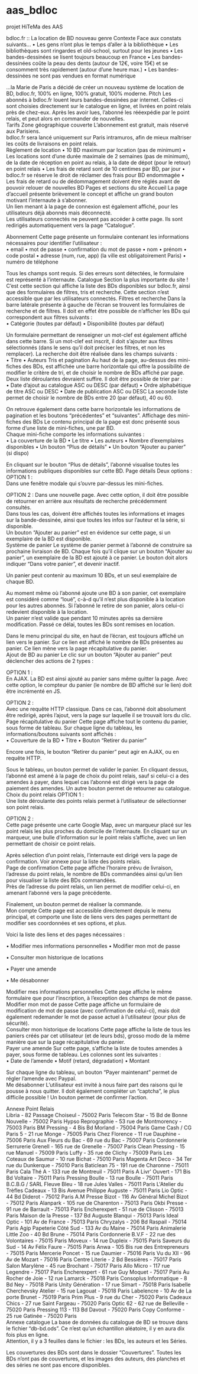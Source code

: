 # aas_bdloc
projet HiTeMa des AAS

bdloc.fr :: La location de BD nouveau genre 
Contexte 
Face aux constats suivants... 
•	Les gens n’ont plus le temps d’aller à la bibliothèque 
•	Les bibliothèques sont ringardes et old-school, surtout pour les jeunes 
•	Les bandes-dessinées se lisent toujours beaucoup en France 
•	Les bandes-dessinées coûte la peau des dents (autour de 12€, voire 15€) et se consomment très rapidement (autour d’une heure max.) 
•	Les bandes-dessinées ne sont pas vendues en format numérique 
 
...la Marie de Paris a décidé de créer un nouveau système de location de BD, bdloc.fr, 100% en ligne, 100% gratuit, 100% moderne. 
Pitch 
Les abonnés à bdloc.fr louent leurs bandes-dessinées par internet. Celles-ci sont choisies directement sur le catalogue en ligne, et livrées en point relais près de chez-eux. Après les avoir lues, l’abonné les rééexpédie par le point relais, et peut alors en commander de nouvelles.  
Tarifs Zone géographique couverte 
L’abonnement est gratuit, mais réservé aux Parisiens.  
bdloc.fr sera lancé uniquement sur Paris intramuros, afin de mieux maîtriser les coûts de livraisons en point relais.  
Règlement de location 
•	10 BD maximum par location (pas de minimum) 
•	Les locations sont d’une durée maximale de 2 semaines (pas de minimum), de la date de réception en point au relais, à la date de dépot (pour le retour) en point relais 
•	Les frais de retard sont de 10 centimes par BD, par jour 
•	bdloc.fr se réserve le droit de réclamer des frais pour BD endommagée 
•	Les frais de retard ou de dédommagement doivent être réglés avant de pouvoir relouer de nouvelles BD 
Pages et sections du site 
Accueil 
La page d’accueil présente brièvement le concept et affiche un grand bouton motivant l’internaute à s’abonner.  
Un lien menant à la page de connexion est également affiché, pour les utilisateurs déjà abonnés mais déconnecté.  
Les utilisateurs connectés ne peuvent pas accéder à cette page. Ils sont redirigés automatiquement vers la page “Catalogue”.  
 
Abonnement 
Cette page présente un formulaire contenant les informations nécessaires pour identifier l’utilisateur :  
•	email 
•	mot de passe 
•	confirmation du mot de passe 
•	nom 
•	prénom 
•	code postal 
•	adresse (num, rue, app) (la ville est obligatoirement Paris) 
•	numéro de téléphone 
 
Tous les champs sont requis. Si des erreurs sont détectées, le formulaire est représenté à l’internaute. 
Catalogue 
Section la plus importante du site ! C’est cette section qui affiche la liste des BDs disponibles sur bdloc.fr, ainsi que des formulaires de filtres, tris et recherche.  Cette section n’est accessible que par les utilisateurs connectés. 
Filtres et recherche 
Dans la barre latérale présente à gauche de l’écran se trouvent les formulaires de recherche et de filtres.  Il doit en effet être possible de n’afficher les BDs qui correspondent aux filtres suivants :  
•	Catégorie (toutes par défaut) 
•	Disponibilité (toutes par défaut) 
 
Un formulaire permettant de renseigner un mot-clef est également affiché dans cette barre. Si un mot-clef est inscrit, il doit s’ajouter aux filtres sélectionnés (dans le sens qu’il doit préciser les filtres, et non les remplacer). La recherche doit être réalisée dans les champs suivants :  
•	Titre 
• 	Auteurs  Tris et pagination 
Au haut de la page, au-dessus des mini-fiches des BDs, est affichée une barre horizontale qui offre la possibilité de modifier le critère de tri, et de choisir le nombre de BDs affiché par page. Deux liste déroulantes devraient suffire. Il doit être possible de trier par :  
•	Date d’ajout au catalogue ASC ou DESC (par défaut) 
•	Ordre alphabétique de titre ASC ou DESC 
•	Date de publication ASC ou DESC 
La seconde liste permet de choisir le nombre de BDs entre 20 (par défaut), 40 ou 60. 
 
On retrouve également dans cette barre horizontale les informations de pagination et les boutons “précédentes” et “suivantes”. 
Affichage des mini-fiches des BDs 
Le contenu principal de la page est donc présenté sous forme d’une liste de mini-fiches, une par BD.  
Chaque mini-fiche comporte les informations suivantes :  
•	La couverture de la BD 
•	Le titre 
•	Les auteurs 
•	Nombre d’exemplaires disponibles 
•	Un bouton “Plus de détails” 
•	Un bouton “Ajouter au panier” (si dispo) 
 
En cliquant sur le bouton “Plus de détails”, l’abonné visualise toutes les informations publiques disponibles sur cette BD.  Page détails 
Deux options :  OPTION 1 :  
Dans une fenêtre modale qui s’ouvre par-dessus les mini-fiches. 
 
OPTION 2 : 
Dans une nouvelle page. Avec cette option, il doit être possible de retourner en arrière aux résultats de recherche précédemment consultés.  
Dans tous les cas, doivent être affichés toutes les informations et images sur la bande-dessinée, ainsi que toutes les infos sur l’auteur et la série, si disponible.  
Un bouton “Ajouter au panier” est en évidence sur cette page, si un exemplaire de la BD est disponible.  
Système de panier 
Le système de panier permet à l’abonné de construire sa prochaine livraison de BD. Chaque fois qu’il clique sur un bouton “Ajouter au panier”, un exemplaire de la BD est ajouté à ce panier. Le bouton doit alors indiquer “Dans votre panier”, et devenir inactif.  
 
Un panier peut contenir au maximum 10 BDs, et un seul exemplaire de chaque BD.  
 
Au moment même où l’abonné ajoute une BD à son panier, cet exemplaire est considéré comme 
“loué”, c-à-d qu’il n’est plus disponible à la location pour les autres abonnés. Si l’abonné le retire de son panier, alors celui-ci redevient disponible à la location.  
Un panier n’est valide que pendant 10 minutes après sa dernière modification. Passé ce délai, toutes les BDs sont remises en location.  
 
Dans le menu principal du site, en haut de l’écran, est toujours affiché un lien vers le panier. Sur ce lien est affiché le nombre de BDs présentes au panier.  Ce lien mène vers la page récapitulative du panier.  
Ajout de BD au panier 
Le clic sur un bouton “Ajouter au panier” peut déclencher des actions de 2 types :  
 
OPTION 1 :  
En AJAX. La BD est ainsi ajouté au panier sans même quitter la page. Avec cette option, le compteur du panier (le nombre de BD affiché sur le lien) doit être incrémenté en JS.  
 
OPTION 2 :  
Avec une requête HTTP classique. Dans ce cas, l’abonné doit absolument être redirigé, après l’ajout, vers la page sur laquelle il se trouvait lors du clic.  
Page récapitulative du panier 
Cette page affiche tout le contenu du panier, sous forme de tableau. Sur chaque ligne du tableau, les informations/boutons suivants sont affichés :  
•	Couverture de la BD 
•	Titre 
•	Bouton “Retirer du panier” 
 
Encore une fois, le bouton “Retirer du panier” peut agir en AJAX, ou en requête HTTP.  
 
Sous le tableau, un bouton permet de valider le panier. En cliquant dessus, l’abonné est amené à la page de choix du point relais, sauf si celui-ci a des amendes à payer, dans lequel cas l’abonné est dirigé vers la page de paiement des amendes.  Un autre bouton permet de retourner au catalogue. 
Choix du point relais 
OPTION 1 :  
Une liste déroulante des points relais permet à l’utilisateur de sélectionner son point relais.  
 
OPTION 2 :  
Cette page présente une carte Google Map, avec un marqueur placé sur les point relais les plus proches du domicile de l’internaute. En cliquant sur un marqueur, une bulle d’information sur le point relais s’affiche, avec un lien permettant de choisir ce point relais.  
 
Après sélection d’un point relais, l’internaute est dirigé vers la page de confirmation.  Voir annexe pour la liste des points relais.  
Page de confirmation 
Cette page affiche l’horaire prévu de livraison, l’adresse du point relais, le nombre de BDs commandées ainsi qu’un lien pour visualiser la liste des BDs commandées.  
Près de l’adresse du point relais, un lien permet de modifier celui-ci, en amenant l’abonné vers la page précédente. 
 
Finalement, un bouton permet de réaliser la commande.  
Mon compte 
Cette page est accessible directement depuis le menu principal, et comporte une liste de liens vers des pages permettant de modifier ses coordonnées et ses options, et plus. 
 
Voici la liste des liens et des pages nécessaires :  
 
•	Modifier mes informations personnelles 
•	Modifier mon mot de passe 
 
•	Consulter mon historique de locations 
 
•	Payer une amende 
 
•	Me désabonner 
 
Modifier mes informations personnelles 
Cette page affiche le même formulaire que pour l’inscription, à l’exception des champs de mot de passe.  
Modifier mon mot de passe 
Cette page affiche un formulaire de modification de mot de passe (avec confirmation de celui-ci), mais doit également redemander le mot de passe actuel à l’utilisateur (pour plus de sécurité).  
Consulter mon historique de locations 
Cette page affiche la liste de tous les paniers créés par cet utilisateur (et de leurs bds), grosso modo de la même manière que sur la page récapitulative du panier.  
Payer une amende 
Sur cette page, s’affiche la liste de toutes amendes à payer, sous forme de tableau.  Les colonnes sont les suivantes :  
•	Date de l’amende 
•	Motif (retard, dégradation) 
•	Montant 
 
Sur chaque ligne du tableau, un bouton “Payer maintenant” permet de régler l’amende avec Paypal.  
Me désabonner 
L’utilisateur est invité à nous faire part des raisons qui le pousse à nous quitter. Il doit également compléter un “captcha”, le plus difficile possible ! Un bouton permet de confirmer l’action.  
 
Annexe Point Relais  
Libria - 82 Passage Choiseul - 75002 Paris 
Telecom Star - 15 Bd de Bonne Nouvelle - 75002 Paris 
Hypso Reprographie - 53 rue de Montmorency - 75003 Paris 
BM Pressing - 4 Bis Bd Morland - 75004 Paris 
Game Cash / CG Paris 5 - 21 rue Monge - 75005 Paris 
Chez Florence - 11 rue Dauphine - 75006 Paris 
Aux Fleurs du Bac - 69 rue du Bac - 75007 Paris 
Cordonnerie Serrurerie Grenell - 165 rue de Grenelle - 75007 Paris 
Clean Pressing - 15 rue Manuel - 75009 Paris 
Luffy - 35 rue de Clichy - 75009 Paris 
Les Coteaux de Saumur - 10 rue Bichat - 75010 Paris 
Magenta Art Deco - 34 Ter rue du Dunkerque - 75010 Paris 
Baticlean 75 - 191 rue de Charonne - 75011 Paris 
Cala Thé A - 133 rue de Montreuil - 75011 Paris 
A	Livr' Ouvert - 171 Bis Bd Voltaire - 75011 Paris 
Pressing Boulle - 13 rue Boulle - 75011 Paris 
B.C.B.G / SARL Fleuve Bleu - 18 rue Jules Valles - 75011 Paris 
L'Atelier du Trèfles Cadeaux - 13 Bis Avenue Philippe Auguste - 75011 Paris 
Lio Optic - 44 Bd Diderot - 75012 Paris 
A.M Presse Bizot - 116 Av Général Michel Bizot - 75012 Paris 
Alanpark - 105 rue de Charenton - 75013 Paris 
Okbi Presse - 91 rue de Barrault - 75013 Paris 
Encherexpert - 51 rue de Clisson - 75013 Paris 
Maison de la Presse - 137 Bd Auguste Blanqui - 75013 Paris 
Ideal Optic - 101 Av de France - 75013 Paris 
Chryzalys - 206 Bd Raspail - 75014 Paris 
Agip Papeterie Côté Sud - 133 Av du Maine - 75014 Paris 
Animalerie Little Zoo - 40 Bd Brune - 75014 Paris 
Cordonnerie B.V.F - 22 rue des Volontaires - 75015 Paris 
Moveux - 14 rue Dupleix - 75015 Paris 
Saveurs du Sud - 14 Av Félix Faure - 75015 Paris 
Anwa - 105 Bis rue des Entrepreneurs - 75015 Paris 
Mercerie Poncet - 15 rue Daumier - 75016 Paris 
Vu du XII - 96 Av de Mozart - 75016 Paris 
Centre Literie - 2 Bd Bessières - 75017 Paris 
Salon Marylène - 45 rue Brochant - 75017 Paris 
Allo Micro - 117 rue Legendre - 75017 Paris 
Encherexpert - 61 rue Guy Moquet - 75017 Paris 
Au Rocher de Joie - 12 rue Lamarck - 75018 Paris 
Consoplus Informatique - 8 Bd Ney - 75018 Paris 
Unity Génération - 17 rue Simart - 75018 Paris 
Isabelle Cherchevsky Atelier - 15 rue Lagouat - 75018 Paris 
Labelencre - 10 Av de La porte Brunet - 75019 Paris 
Prim Plus - 9 rue du Cher - 75020 Paris 
Cadeaux Chics - 27 rue Saint Fargeau - 75020 Paris 
Optic 62 - 62 rue de Belleville - 75020 Paris 
Pressing 113 - 113 Bd Davout - 75020 Paris 
Copy Conforme - 25 rue Gatinée - 75020 Paris  
Annexe catalogue 
La base de données du catalogue de BD se trouve dans le fichier “db-bd.ods”. Ce n’est qu’un échantillon aléatoire, il y en aura dix fois plus en ligne.  
Attention, il y a 3 feuilles dans le fichier : les BDs, les auteurs et les Séries.  
 
Les couvertures des BDs sont dans le dossier “Couvertures”. Toutes les BDs n’ont pas de couvertures, et les images des auteurs, des planches et des séries ne sont pas encore disponibles. 
